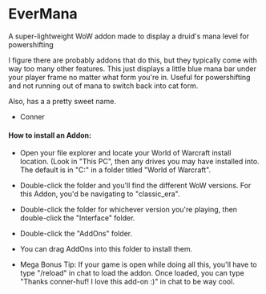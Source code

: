# EverMana
 A super-lightweight WoW addon made to display a druid's mana level for powershifting

I figure there are probably addons that do this, but they typically come with way too many other features. This just displays a little blue mana bar under your player frame no matter what form you're in. Useful for powershifting and not running out of mana to switch back into cat form.

Also, has a a pretty sweet name.

- Conner

#### How to install an Addon:
- Open your file explorer and locate your World of Warcraft install location. (Look in "This PC", then any drives you may have installed into. The default is in "C:" in a folder titled "World of Warcraft".
- Double-click the folder and you'll find the different WoW versions. For this Addon, you'd be navigating to "classic_era".
- Double-click the folder for whichever version you're playing, then double-click the "Interface" folder.
- Double-click the "AddOns" folder.
- You can drag AddOns into this folder to install them.

- Mega Bonus Tip: If your game is open while doing all this, you'll have to type "/reload" in chat to load the addon. Once loaded, you can type "Thanks conner-huf! I love this add-on :)" in chat to be way cool.
